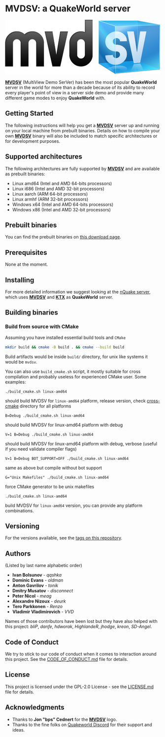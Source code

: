 # MVDSV: a QuakeWorld server
![MVDSV Logo](https://raw.githubusercontent.com/QW-Group/mvdsv/master/resources/logo/mvdsv.png)

**[MVDSV][mvdsv]** (MultiView Demo SerVer) has been the most popular **QuakeWorld** server in the world for more than a decade because of its ability to record every player's point of view in a server side demo and provide many different game modes to enjoy **QuakeWorld** with.

## Getting Started

The following instructions will help you get a **[MVDSV][mvdsv]** server up and running on your local machine from prebuilt binaries. Details on how to compile your own **[MVDSV][mvdsv]** binary will also be included to match specific architectures or for development purposes.

## Supported architectures

The following architectures are fully supported by **[MVDSV][mvdsv]** and are available as prebuilt binaries:
* Linux amd64 (Intel and AMD 64-bits processors)
* Linux i686 (Intel and AMD 32-bit processors)
* Linux aarch (ARM 64-bit processors)
* Linux armhf (ARM 32-bit processors)
* Windows x64 (Intel and AMD 64-bits processors)
* Windows x86 (Intel and AMD 32-bit processors)

## Prebuilt binaries
You can find the prebuilt binaries on [this download page][mvdsv_builds].

## Prerequisites

None at the moment.

## Installing

For more detailed information we suggest looking at the [nQuake server][nquake-linux], which uses **[MVDSV][mvdsv]** and **[KTX][ktx]** as **QuakeWorld** server.

## Building binaries

### Build from source with CMake

Assuming you have installed essential build tools and ``CMake``
```bash
mkdir build && cmake -B build . && cmake --build build
```
Build artifacts would be inside ``build/`` directory, for unix like systems it would be ``mvdsv``.

You can also use ``build_cmake.sh`` script, it mostly suitable for cross compilation
and probably useless for experienced CMake user.
Some examples:
```
./build_cmake.sh linux-amd64
```
should build MVDSV for ``linux-amd64`` platform, release version, check [cross-cmake](tools/cross-cmake) directory for all platforms

```
B=Debug ./build_cmake.sh linux-amd64
```
should build MVDSV for linux-amd64 platform with debug

```
V=1 B=Debug ./build_cmake.sh linux-amd64
```
should build MVDSV for linux-amd64 platform with debug, verbose (useful if you need validate compiler flags)

```
V=1 B=Debug BOT_SUPPORT=OFF ./build_cmake.sh linux-amd64
```

same as above but compile without bot support

```
G="Unix Makefiles" ./build_cmake.sh linux-amd64
```

force CMake generator to be unix makefiles

```
./build_cmake.sh linux-amd64
```

build MVDSV for ``linux-amd64`` version, you can provide
any platform combinations.

## Versioning

For the versions available, see the [tags on this repository][mvdsv-tags].

## Authors

(Listed by last name alphabetic order)

* **Ivan Bolsunov** - *qqshka*
* **Dominic Evans** - *oldman*
* **Anton Gavrilov** - *tonik*
* **Dmitry Musatov** - *disconnect*
* **Peter Nicol** - *meag*
* **Alexandre Nizoux** - *deurk*
* **Tero Parkkonen** - *Renzo*
* **Vladimir Vladimirovich** - *VVD*

Names of those contributors have been lost but they have also helped with this project: *bliP*, *danfe*, *hdworak*, *HighlandeR*, *jhodge*, *kreon*, *SD-Angel*.

## Code of Conduct

We try to stick to our code of conduct when it comes to interaction around this project. See the [CODE_OF_CONDUCT.md](CODE_OF_CONDUCT.md) file for details.

## License

This project is licensed under the GPL-2.0 License - see the [LICENSE.md](LICENSE.md) file for details.

## Acknowledgments

* Thanks to **Jon "bps" Cednert** for the **[MVDSV][mvdsv]** logo.
* Thanks to the fine folks on [Quakeworld Discord][discord-qw] for their support and ideas.

[mvdsv]: https://github.com/QW-Group/mvdsv
[mvdsv-tags]: https://github.com/QW-Group/mvdsv/tags
[mvdsv_builds]: https://builds.quakeworld.nu/mvdsv
[ktx]: https://github.com/QW-Group/ktx
[nquake-linux]: https://github.com/nQuake/server-linux
[discord-qw]: http://discord.quake.world/
